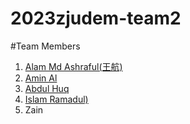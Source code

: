 # 2023zjudem-team2
#Team Members
1. [Alam Md Ashraful(王航)](https://ashraful756.github.io/Ashraful_Profile/)
2. [Amin Al](https://aminal333.github.io/alamin_bio/)
3. [Abdul Huq](https://abdulhaq2.github.io/DIGITAL-INDUSTRIAL-DESIGN-REVOLUTION/)
4. [Islam Ramadul)](https://ramizraaz.github.io/ZjuProtfolio/)
5. Zain

